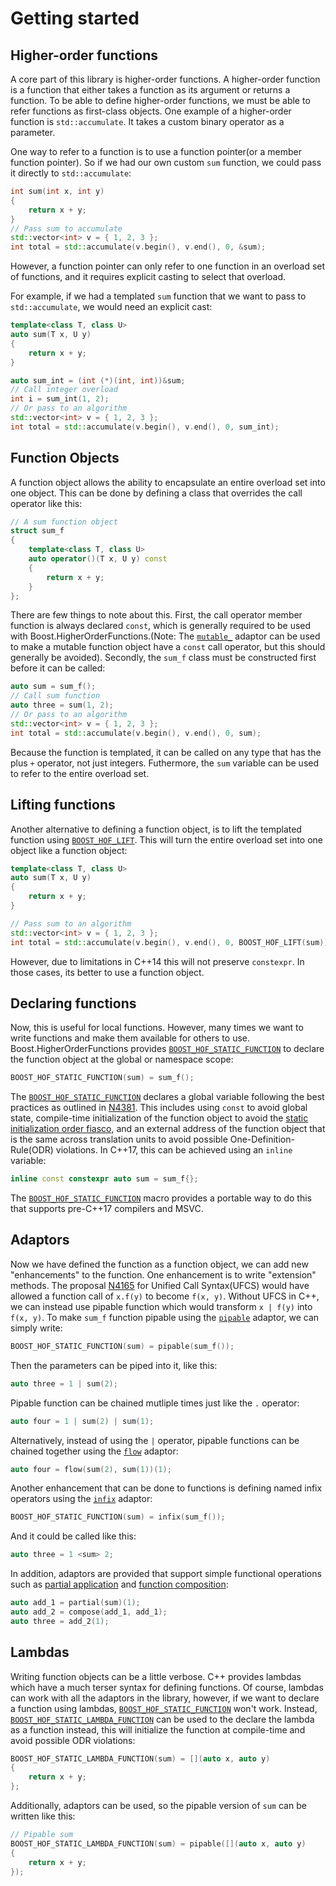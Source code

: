 <!-- Copyright 2018 Paul Fultz II
     Distributed under the Boost Software License, Version 1.0.
     (http://www.boost.org/LICENSE_1_0.txt)
-->

Getting started
===============

Higher-order functions
----------------------

A core part of this library is higher-order functions. A higher-order function is a function that either takes a function as its argument or returns a function. To be able to define higher-order functions, we must be able to refer functions as first-class objects. One example of a higher-order function is `std::accumulate`. It takes a custom binary operator as a parameter. 

One way to refer to a function is to use a function pointer(or a member function pointer). So if we had our own custom `sum` function, we could pass it directly to `std::accumulate`:

```cpp
int sum(int x, int y)
{
    return x + y;
}
// Pass sum to accumulate
std::vector<int> v = { 1, 2, 3 };
int total = std::accumulate(v.begin(), v.end(), 0, &sum);
```

However, a function pointer can only refer to one function in an overload set of functions, and it requires explicit casting to select that overload. 

For example, if we had a templated `sum` function that we want to pass to `std::accumulate`, we would need an explicit cast:

```cpp
template<class T, class U>
auto sum(T x, U y)
{
    return x + y;
}

auto sum_int = (int (*)(int, int))&sum;
// Call integer overload
int i = sum_int(1, 2);
// Or pass to an algorithm
std::vector<int> v = { 1, 2, 3 };
int total = std::accumulate(v.begin(), v.end(), 0, sum_int);
```

Function Objects
----------------

A function object allows the ability to encapsulate an entire overload set into one object. This can be done by defining a class that overrides the call operator like this:

```cpp
// A sum function object
struct sum_f
{
    template<class T, class U>
    auto operator()(T x, U y) const
    {
        return x + y;
    }
};
```

There are few things to note about this. First, the call operator member function is always declared `const`, which is generally required to be used with Boost.HigherOrderFunctions.(Note: The [`mutable_`](/include/boost/hof/mutable) adaptor can be used to make a mutable function object have a `const` call operator, but this should generally be avoided). Secondly, the `sum_f` class must be constructed first before it can be called:

```cpp
auto sum = sum_f();
// Call sum function
auto three = sum(1, 2);
// Or pass to an algorithm
std::vector<int> v = { 1, 2, 3 };
int total = std::accumulate(v.begin(), v.end(), 0, sum);
```

Because the function is templated, it can be called on any type that has the plus `+` operator, not just integers. Futhermore, the `sum` variable can be used to refer to the entire overload set.

Lifting functions
-----------------

Another alternative to defining a function object, is to lift the templated function using [`BOOST_HOF_LIFT`](/include/boost/hof/lift). This will turn the entire overload set into one object like a function object:

```cpp
template<class T, class U>
auto sum(T x, U y)
{
    return x + y;
}

// Pass sum to an algorithm
std::vector<int> v = { 1, 2, 3 };
int total = std::accumulate(v.begin(), v.end(), 0, BOOST_HOF_LIFT(sum));
```

However, due to limitations in C++14 this will not preserve `constexpr`. In those cases, its better to use a function object.

Declaring functions
-------------------

Now, this is useful for local functions. However, many times we want to write functions and make them available for others to use. Boost.HigherOrderFunctions provides [`BOOST_HOF_STATIC_FUNCTION`](/include/boost/hof/function) to declare the function object at the global or namespace scope:

```cpp
BOOST_HOF_STATIC_FUNCTION(sum) = sum_f();
```

The [`BOOST_HOF_STATIC_FUNCTION`](/include/boost/hof/function) declares a global variable following the best practices as outlined in [N4381](http://www.open-std.org/jtc1/sc22/wg21/docs/papers/2015/n4381.html). This includes using `const` to avoid global state, compile-time initialization of the function object to avoid the [static initialization order fiasco](https://isocpp.org/wiki/faq/ctors#static-init-order), and an external address of the function object that is the same across translation units to avoid possible One-Definition-Rule(ODR) violations. In C++17, this can be achieved using an `inline` variable:

```cpp
inline const constexpr auto sum = sum_f{};
```

The [`BOOST_HOF_STATIC_FUNCTION`](/include/boost/hof/function) macro provides a portable way to do this that supports pre-C++17 compilers and MSVC.

Adaptors
--------

Now we have defined the function as a function object, we can add new "enhancements" to the function. One enhancement is to write "extension" methods. The proposal [N4165](http://www.open-std.org/jtc1/sc22/wg21/docs/papers/2014/n4165.pdf) for Unified Call Syntax(UFCS) would have allowed a function call of `x.f(y)` to become `f(x, y)`. Without UFCS in C++, we can instead use pipable function which would transform `x | f(y)` into `f(x, y)`. To make `sum_f` function pipable using the [`pipable`](/include/boost/hof/pipable) adaptor, we can simply write:

```cpp
BOOST_HOF_STATIC_FUNCTION(sum) = pipable(sum_f());
```

Then the parameters can be piped into it, like this:

```cpp
auto three = 1 | sum(2);
```

Pipable function can be chained mutliple times just like the `.` operator:

```cpp
auto four = 1 | sum(2) | sum(1);
```

Alternatively, instead of using the `|` operator, pipable functions can be chained together using the [`flow`](/include/boost/hof/flow) adaptor:

```cpp
auto four = flow(sum(2), sum(1))(1);
```

Another enhancement that can be done to functions is defining named infix operators using the [`infix`](/include/boost/hof/infix) adaptor:

```cpp
BOOST_HOF_STATIC_FUNCTION(sum) = infix(sum_f());
```

And it could be called like this:

```cpp
auto three = 1 <sum> 2;
```

In addition, adaptors are provided that support simple functional operations such as [partial application](https://en.wikipedia.org/wiki/Partial_application) and [function composition](https://en.wikipedia.org/wiki/Function_composition):

```cpp
auto add_1 = partial(sum)(1);
auto add_2 = compose(add_1, add_1);
auto three = add_2(1);
```

Lambdas
-------

Writing function objects can be a little verbose. C++ provides lambdas which have a much terser syntax for defining functions. Of course, lambdas can work with all the adaptors in the library, however, if we want to declare a function using lambdas, [`BOOST_HOF_STATIC_FUNCTION`](/include/boost/hof/function) won't work. Instead, [`BOOST_HOF_STATIC_LAMBDA_FUNCTION`](BOOST_HOF_STATIC_LAMBDA_FUNCTION) can be used to the declare the lambda as a function instead, this will initialize the function at compile-time and avoid possible ODR violations:

```cpp
BOOST_HOF_STATIC_LAMBDA_FUNCTION(sum) = [](auto x, auto y)
{
    return x + y;
};
```

Additionally, adaptors can be used, so the pipable version of `sum` can be written like this:

```cpp
// Pipable sum
BOOST_HOF_STATIC_LAMBDA_FUNCTION(sum) = pipable([](auto x, auto y)
{
    return x + y;
});
```

